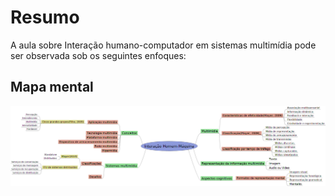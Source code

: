 # Resumo

A aula sobre Interação humano-computador em sistemas multimídia pode ser observada sob os seguintes enfoques:

## Mapa mental

![Mapa mental da aula](../../../../../images/gestao_de_ti/gti3_2.png)
